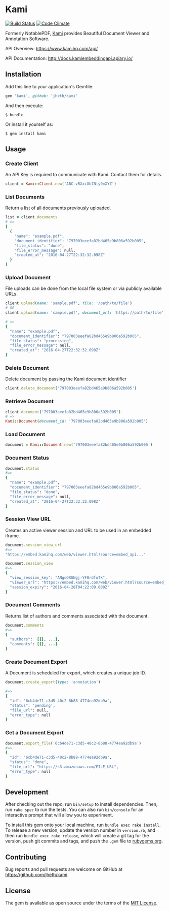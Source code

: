 # Kami

[![Build Status](https://travis-ci.org/jheth/kami.svg)](https://travis-ci.org/jheth/kami)
[![Code Climate](https://codeclimate.com/github/jheth/kami/badges/gpa.svg)](https://codeclimate.com/github/jheth/kami)


Formerly NotablePDF, [Kami](https://www.kamihq.com/) provides Beautiful Document Viewer and Annotation Software.

API Overview: https://www.kamihq.com/api/

API Documentation: http://docs.kamiembeddingapi.apiary.io/


## Installation

Add this line to your application's Gemfile:

```ruby
gem 'kami', github: 'jheth/kami'
```

And then execute:

    $ bundle

Or install it yourself as:

    $ gem install kami

## Usage

### Create Client

An API Key is required to communicate with Kami. Contact them for details.

```ruby
client = Kami::Client.new('ABC-vRXxiGb7Nty9mXYZ')
```

### List Documents

Return a list of all documents previously uploaded.

```ruby
list = client.documents
# =>
[
  {
    "name": "example.pdf",
    "document_identifier": "797003eeefa82bd465e9b806a592b005",
    "file_status": "done",
    "file_error_message": null,
    "created_at": "2016-04-27T22:32:32.098Z"
  }
]
```

### Upload Document

File uploads can be done from the local file system or via publicly available URLs.

```ruby
client.upload(name: 'sample.pdf', file: '/path/to/file')
# OR
client.upload(name: 'sample.pdf', document_url: 'https://path/to/file')

# =>
{
  "name": "example.pdf",
  "document_identifier": "797003eeefa82bd465e9b806a592b005",
  "file_status": "processing",
  "file_error_message": null,
  "created_at": "2016-04-27T22:32:32.098Z"
}
```

### Delete Document

Delete document by passing the Kami document identifier

```ruby
client.delete_document('797003eeefa82bd465e9b806a592b005')
```

### Retrieve Document

```ruby
client.document('797003eeefa82bd465e9b806a592b005')
# =>
Kami::Document(document_id: '797003eeefa82bd465e9b806a592b005')
```

### Load Document

```ruby
document = Kami::Document.new('797003eeefa82bd465e9b806a592b005')
```

### Document Status

```ruby
document.status
#=>
{
  "name": "example.pdf",
  "document_identifier": "797003eeefa82bd465e9b806a592b005",
  "file_status": "done",
  "file_error_message": null,
  "created_at": "2016-04-27T22:32:32.098Z"
}
```

### Session View URL

Creates an active viewer session and URL to be used in an embedded iframe.

```ruby
document.session_view_url
#=>
"https://embed.kamihq.com/web/viewer.html?source=embed_api..."
```

```ruby
document.session_view
#=>
{
  "view_session_key": "ANgoQRGNgj-YF8rdfoTk",
  "viewer_url": "https://embed.kamihq.com/web/viewer.html?source=embed_api...",
  "session_expiry": "2016-04-28T04:22:09.000Z"
}
```

### Document Comments

Returns list of authors and comments associated with the document.

```ruby
document.comments
#=>
{
  "authors":  [{}, ...],
  "comments": [{}, ...]
}
```

### Create Document Export

A Document is scheduled for export, which creates a unique job ID.

```ruby
document.create_export(type: 'annotation')

#=>
{
  "id": '6cb4de71-c3d5-40c2-8b88-4774ea92db9a',
  "status": 'pending',
  "file_url": null,
  "error_type": null
}
```

### Get a Document Export

```ruby
document.export_file('6cb4de71-c3d5-40c2-8b88-4774ea92db9a')
#=>
{
  "id": "6cb4de71-c3d5-40c2-8b88-4774ea92db9a",
  "status": "done",
  "file_url": "https://s3.amazonaws.com/FILE_URL",
  "error_type": null
}
```

## Development

After checking out the repo, run `bin/setup` to install dependencies. Then, run `rake spec` to run the tests. You can also run `bin/console` for an interactive prompt that will allow you to experiment.

To install this gem onto your local machine, run `bundle exec rake install`. To release a new version, update the version number in `version.rb`, and then run `bundle exec rake release`, which will create a git tag for the version, push git commits and tags, and push the `.gem` file to [rubygems.org](https://rubygems.org).

## Contributing

Bug reports and pull requests are welcome on GitHub at https://github.com/jheth/kami.


## License

The gem is available as open source under the terms of the [MIT License](http://opensource.org/licenses/MIT).
